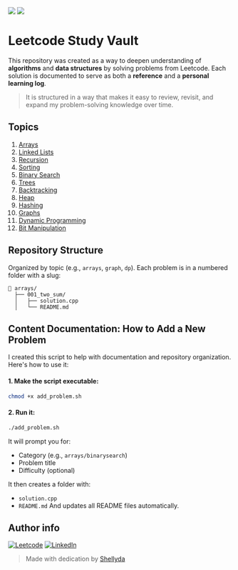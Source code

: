 <p align="left">
  <img src="https://img.shields.io/badge/Language-C++-blue.svg" />
  <img src="https://img.shields.io/badge/Leetcode-Study-blue.svg" />
</p>

# Leetcode Study Vault

This repository was created as a way to deepen understanding of **algorithms** and **data structures** by solving problems from Leetcode.
Each solution is documented to serve as both a **reference** and a **personal learning log**.

> It is structured in a way that makes it easy to review, revisit, and expand my problem-solving knowledge over time.

## Topics

1. [Arrays](./arrays)
2. [Linked Lists](./linked_lists)
3. [Recursion](./recursion)
4. [Sorting](./sorting)
5. [Binary Search](./binary_search)
6. [Trees](./trees)
7. [Backtracking](./backtracking)
8. [Heap](./heap)
9. [Hashing](./hashing)
10. [Graphs](./graphs)
11. [Dynamic Programming](./dynamic_programming)
12. [Bit Manipulation](./bit_manipulation)

## Repository Structure

Organized by topic (e.g., `arrays`, `graph`, `dp`). Each problem is in a numbered folder with a slug:

```
📁 arrays/
  ├── 001_two_sum/
  │   ├── solution.cpp
  │   └── README.md
```

## Content Documentation: How to Add a New Problem

I created this script to help with documentation and repository organization. Here's how to use it:

#### 1. Make the script executable:

```bash
chmod +x add_problem.sh
```

#### 2. Run it:

```bash
./add_problem.sh
```

It will prompt you for:

- Category (e.g., `arrays/binarysearch`)
- Problem title
- Difficulty (optional)

It then creates a folder with:

- `solution.cpp`
- `README.md`
  And updates all README files automatically.

## Author info

[![Leetcode](https://img.shields.io/badge/Leetcode-yellow?logo=Leetcode&logoColor=white)](https://leetcode.com/u/shellyda-barbosa)
[![LinkedIn](https://img.shields.io/badge/LinkedIn-blue?logo=linkedin&logoColor=white)](https://linkedin.com/in/shellyda-barbosa)

> Made with dedication by [Shellyda](https://github.com/Shellyda)
